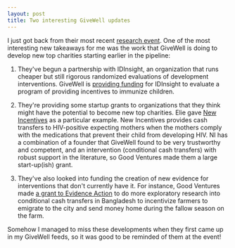 ```yaml
---
layout: post
title: Two interesting GiveWell updates
---
```


I just got back from their most recent [research event](http://www.givewell.org/research-discussions). One of the most interesting new takeaways for me was the work that GiveWell is doing to develop new top charities starting earlier in the pipeline:

1. They've begun a partnership with IDInsight, an organization that runs cheaper but still rigorous randomized evaluations of development interventions. GiveWell is [providing funding](http://www.givewell.org/IDinsight-grant) for IDInsight to evaluate a program of providing incentives to immunize children.

2. They're providing some startup grants to organizations that they think might have the potential to become new top charities. Elie gave [New Incentives](http://www.newincentives.org/new-incentives-receives-major-grant-19032014/) as a particular example. New Incentives provides cash transfers to HIV-positive expecting mothers when the mothers comply with the medications that prevent their child from developing HIV. NI has a combination of a founder that GiveWell found to be very trustworthy and competent, and an intervention (conditional cash transfers) with robust support in the literature, so Good Ventures made them a large start-up(ish) grant.

3. They've also looked into funding the creation of new evidence for interventions that don't currently have it. For instance, Good Ventures made [a grant to Evidence Action](http://www.goodventures.org/our-portfolio/grants/evidence-action-planning-for-future-programs-march-2014) to do more exploratory research into conditional cash transfers in Bangladesh to incentivize farmers to emigrate to the city and send money home during the fallow season on the farm.

Somehow I managed to miss these developments when they first came up in my GiveWell feeds, so it was good to be reminded of them at the event!

